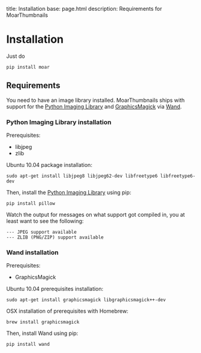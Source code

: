 title: Installation
base: page.html
description: Requirements for MoarThumbnails

# Installation

Just do

	pip install moar

## Requirements

You need to have an image library installed. MoarThumbnails ships with support for the [Python Imaging Library][pil] and [GraphicsMagick][gmi] via [Wand][wand]. 


### Python Imaging Library installation

Prerequisites:

* libjpeg
* zlib

Ubuntu 10.04 package installation:

    sudo apt-get install libjpeg8 libjpeg62-dev libfreetype6 libfreetype6-dev

Then, install the [Python Imaging Library][pil] using pip:

    pip install pillow

Watch the output for messages on what support got compiled in, you at least want to see the following:

    --- JPEG support available
    --- ZLIB (PNG/ZIP) support available


### Wand installation

Prerequisites:

* GraphicsMagick

Ubuntu 10.04 prerequisites installation:
    
    sudo apt-get install graphicsmagick libgraphicsmagick++-dev

OSX installation of prerequisites with Homebrew:
    
    brew install graphicsmagick

Then, install Wand using pip:

    pip install wand


[pil]: http://www.pythonware.com/products/pil/
[gmi]: http://www.graphicsmagick.org/
[wand]: http://styleshare.github.com/wand/

